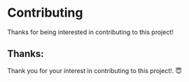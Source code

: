 # Contributing

Thanks for being interested in contributing to this project!


## Thanks:

Thank you for your interest in contributing to this project!. 😇
